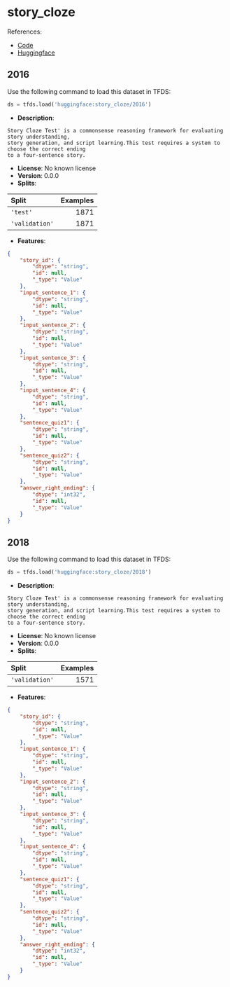 # story_cloze

References:

*   [Code](https://github.com/huggingface/datasets/blob/master/datasets/story_cloze)
*   [Huggingface](https://huggingface.co/datasets/story_cloze)


## 2016


Use the following command to load this dataset in TFDS:

```python
ds = tfds.load('huggingface:story_cloze/2016')
```

*   **Description**:

```
Story Cloze Test' is a commonsense reasoning framework for evaluating story understanding,
story generation, and script learning.This test requires a system to choose the correct ending
to a four-sentence story.
```

*   **License**: No known license
*   **Version**: 0.0.0
*   **Splits**:

Split  | Examples
:----- | -------:
`'test'` | 1871
`'validation'` | 1871

*   **Features**:

```json
{
    "story_id": {
        "dtype": "string",
        "id": null,
        "_type": "Value"
    },
    "input_sentence_1": {
        "dtype": "string",
        "id": null,
        "_type": "Value"
    },
    "input_sentence_2": {
        "dtype": "string",
        "id": null,
        "_type": "Value"
    },
    "input_sentence_3": {
        "dtype": "string",
        "id": null,
        "_type": "Value"
    },
    "input_sentence_4": {
        "dtype": "string",
        "id": null,
        "_type": "Value"
    },
    "sentence_quiz1": {
        "dtype": "string",
        "id": null,
        "_type": "Value"
    },
    "sentence_quiz2": {
        "dtype": "string",
        "id": null,
        "_type": "Value"
    },
    "answer_right_ending": {
        "dtype": "int32",
        "id": null,
        "_type": "Value"
    }
}
```



## 2018


Use the following command to load this dataset in TFDS:

```python
ds = tfds.load('huggingface:story_cloze/2018')
```

*   **Description**:

```
Story Cloze Test' is a commonsense reasoning framework for evaluating story understanding,
story generation, and script learning.This test requires a system to choose the correct ending
to a four-sentence story.
```

*   **License**: No known license
*   **Version**: 0.0.0
*   **Splits**:

Split  | Examples
:----- | -------:
`'validation'` | 1571

*   **Features**:

```json
{
    "story_id": {
        "dtype": "string",
        "id": null,
        "_type": "Value"
    },
    "input_sentence_1": {
        "dtype": "string",
        "id": null,
        "_type": "Value"
    },
    "input_sentence_2": {
        "dtype": "string",
        "id": null,
        "_type": "Value"
    },
    "input_sentence_3": {
        "dtype": "string",
        "id": null,
        "_type": "Value"
    },
    "input_sentence_4": {
        "dtype": "string",
        "id": null,
        "_type": "Value"
    },
    "sentence_quiz1": {
        "dtype": "string",
        "id": null,
        "_type": "Value"
    },
    "sentence_quiz2": {
        "dtype": "string",
        "id": null,
        "_type": "Value"
    },
    "answer_right_ending": {
        "dtype": "int32",
        "id": null,
        "_type": "Value"
    }
}
```


